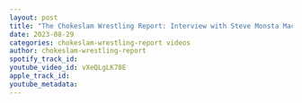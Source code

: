 ```yaml
---
layout: post
title: "The Chokeslam Wrestling Report: Interview with Steve Monsta Mack #shorts #wrestlingpodcast"
date: 2023-08-29
categories: chokeslam-wrestling-report videos
author: chokeslam-wrestling-report
spotify_track_id: 
youtube_video_id: vXeQLgLK78E
apple_track_id: 
youtube_metadata: 
---
```


